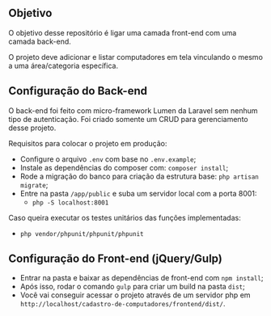 ## Objetivo
O objetivo desse repositório é ligar uma camada front-end com uma camada back-end. 

O projeto deve adicionar e listar computadores em tela vinculando o mesmo a uma área/categoria específica.

## Configuração do Back-end
O back-end foi feito com micro-framework Lumen da Laravel sem nenhum tipo de autenticação. Foi criado somente um CRUD para gerenciamento desse projeto.

Requisitos para colocar o projeto em produção:

* Configure o arquivo `.env` com base no `.env.example`;
* Instale as dependências do composer com: `composer install`;
* Rode a migração do banco para criação da estrutura base: `php artisan migrate`;
* Entre na pasta `/app/public` e suba um servidor local com a porta 8001: 
  * `php -S localhost:8001`

Caso queira executar os testes unitários das funções implementadas:
* `php vendor/phpunit/phpunit/phpunit`


## Configuração do Front-end (jQuery/Gulp)
* Entrar na pasta e baixar as dependências de front-end com `npm install`;
* Após isso, rodar o comando `gulp` para criar um build na pasta `dist`;
* Você vai conseguir acessar o projeto através de um servidor php em `http://localhost/cadastro-de-computadores/frontend/dist/`.


